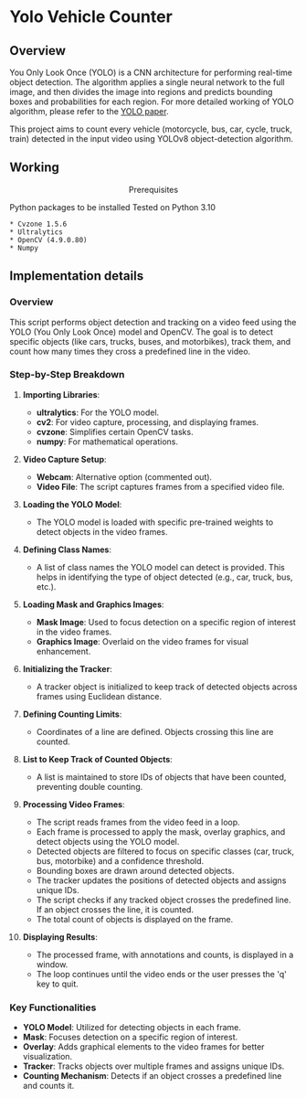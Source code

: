 # Yolo Vehicle Counter

## Overview
You Only Look Once (YOLO) is a CNN architecture for performing real-time object detection. The algorithm applies a single neural network to the full image, and then divides the image into regions and predicts bounding boxes and probabilities for each region. For more detailed working of YOLO algorithm, please refer to the [YOLO paper](https://pjreddie.com/media/files/papers/YOLOv3.pdf). 

This project aims to count every vehicle (motorcycle, bus, car, cycle, truck, train) detected in the input video using YOLOv8 object-detection algorithm.


## Working 
<p style="text-align: center;>
![counting_vehicle](https://github.com/tuyenle009/YOLOv8-Object_Tracking-Counting_Vehicles/assets/128459950/e1841e92-feb4-479c-8c82-b6231dbff60c)
</p>
As shown in the image above, when the vehicles in the frame are detected, they are counted. After getting detected once, the vehicles get tracked and do not get re-counted by the algorithm. 

You may also notice that the vehicles will initially be detected and the counter increments, but for a few frames, the vehicle is not detected, and then it gets detected again. As the vehicles are tracked, the vehicles are not re-counted if they are counted once. 


## Prerequisites

Python packages to be installed
Tested on Python 3.10
```
* Cvzone 1.5.6
* Ultralytics
* OpenCV (4.9.0.80)
* Numpy
```

## Implementation details

### Overview

This script performs object detection and tracking on a video feed using the YOLO (You Only Look Once) model and OpenCV. The goal is to detect specific objects (like cars, trucks, buses, and motorbikes), track them, and count how many times they cross a predefined line in the video.

### Step-by-Step Breakdown

1. **Importing Libraries**:
   - **ultralytics**: For the YOLO model.
   - **cv2**: For video capture, processing, and displaying frames.
   - **cvzone**: Simplifies certain OpenCV tasks.
   - **numpy**: For mathematical operations.

2. **Video Capture Setup**:
   - **Webcam**: Alternative option (commented out).
   - **Video File**: The script captures frames from a specified video file.

3. **Loading the YOLO Model**:
   - The YOLO model is loaded with specific pre-trained weights to detect objects in the video frames.

4. **Defining Class Names**:
   - A list of class names the YOLO model can detect is provided. This helps in identifying the type of object detected (e.g., car, truck, bus, etc.).

5. **Loading Mask and Graphics Images**:
   - **Mask Image**: Used to focus detection on a specific region of interest in the video frames.
   - **Graphics Image**: Overlaid on the video frames for visual enhancement.

6. **Initializing the Tracker**:
   - A tracker object is initialized to keep track of detected objects across frames using Euclidean distance.

7. **Defining Counting Limits**:
   - Coordinates of a line are defined. Objects crossing this line are counted.

8. **List to Keep Track of Counted Objects**:
   - A list is maintained to store IDs of objects that have been counted, preventing double counting.

9. **Processing Video Frames**:
   - The script reads frames from the video feed in a loop.
   - Each frame is processed to apply the mask, overlay graphics, and detect objects using the YOLO model.
   - Detected objects are filtered to focus on specific classes (car, truck, bus, motorbike) and a confidence threshold.
   - Bounding boxes are drawn around detected objects.
   - The tracker updates the positions of detected objects and assigns unique IDs.
   - The script checks if any tracked object crosses the predefined line. If an object crosses the line, it is counted.
   - The total count of objects is displayed on the frame.

10. **Displaying Results**:
    - The processed frame, with annotations and counts, is displayed in a window.
    - The loop continues until the video ends or the user presses the 'q' key to quit.

### Key Functionalities

- **YOLO Model**: Utilized for detecting objects in each frame.
- **Mask**: Focuses detection on a specific region of interest.
- **Overlay**: Adds graphical elements to the video frames for better visualization.
- **Tracker**: Tracks objects over multiple frames and assigns unique IDs.
- **Counting Mechanism**: Detects if an object crosses a predefined line and counts it.

